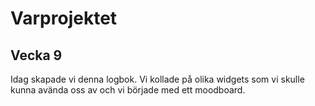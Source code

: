 # Varprojektet

## Vecka 9
Idag skapade vi denna logbok. Vi kollade på olika widgets som vi skulle kunna avända oss av och vi började med ett moodboard. 
